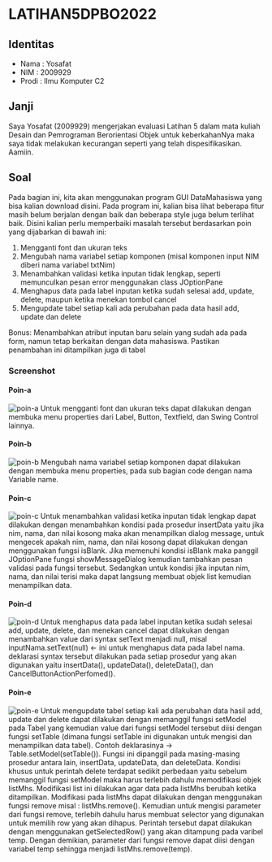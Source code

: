 # LATIHAN5DPBO2022
## Identitas
- Nama : Yosafat
- NIM  : 2009929
- Prodi : Ilmu Komputer C2

## Janji
Saya Yosafat (2009929) mengerjakan evaluasi Latihan 5 dalam mata kuliah Desain dan Pemrograman Berorientasi Objek untuk keberkahanNya maka saya tidak melakukan kecurangan seperti yang telah dispesifikasikan. Aamiin.

## Soal
Pada bagian ini, kita akan menggunakan program GUI DataMahasiswa yang bisa kalian download disini. Pada program ini, kalian bisa lihat beberapa fitur masih belum berjalan dengan baik dan beberapa style juga belum terlihat baik. Disini kalian perlu memperbaiki masalah tersebut berdasarkan poin yang dijabarkan di bawah ini:
1. Mengganti font dan ukuran teks
2. Mengubah nama variabel setiap komponen (misal komponen input NIM diberi nama variabel txtNim)
3. Menambahkan validasi ketika inputan tidak lengkap, seperti memunculkan pesan error menggunakan class JOptionPane
4. Menghapus data pada label inputan ketika sudah selesai add, update, delete, maupun ketika menekan tombol cancel
5. Mengupdate tabel setiap kali ada perubahan pada data hasil add, update dan delete

Bonus:
Menambahkan atribut inputan baru selain yang sudah ada pada form, namun tetap berkaitan dengan data mahasiswa. Pastikan penambahan ini ditampilkan juga di tabel

### Screenshot
#### Poin-a
![poin-a](https://user-images.githubusercontent.com/77567907/159034385-44b02559-fd0d-4b8a-a07d-57eb091656e2.jpg)
Untuk mengganti font dan ukuran teks dapat dilakukan dengan membuka menu properties dari Label, Button, Textfield, dan Swing Control lainnya.

#### Poin-b
![poin-b](https://user-images.githubusercontent.com/77567907/159034394-9450e727-47d3-4602-a3a1-6b0434b9a9e8.jpg)
Mengubah nama variabel setiap komponen dapat dilakukan dengan membuka menu properties, pada sub bagian code dengan nama Variable name.

#### Poin-c
![poin-c](https://user-images.githubusercontent.com/77567907/159034396-a74352e4-77a8-49de-9ca5-2824f77d442a.jpg)
Untuk menambahkan validasi ketika inputan tidak lengkap dapat dilakukan dengan menambahkan kondisi pada prosedur insertData yaitu jika nim, nama, dan nilai kosong maka akan menampilkan dialog message, untuk mengecek apakah nim, nama, dan nilai kosong dapat dilakukan dengan menggunakan fungsi isBlank. Jika memenuhi kondisi isBlank maka panggil JOptionPane fungsi showMessageDialog kemudian tambahkan pesan validasi pada fungsi tersebut. Sedangkan untuk kondisi jika inputan nim, nama, dan nilai terisi maka dapat langsung membuat objek list kemudian menampilkan data.

#### Poin-d
![poin-d](https://user-images.githubusercontent.com/77567907/159034400-127db5f4-e757-48a6-824a-6d5b97ba22ba.jpg)
Untuk menghapus data pada label inputan ketika sudah selesai add, update, delete, dan menekan cancel dapat dilakukan dengan menambahkan value dari syntax setText menjadi null, misal inputNama.setText(null) <- ini untuk menghapus data pada label nama. deklarasi syntax tersebut dilakukan pada setiap prosedur yang akan digunakan yaitu insertData(), updateData(), deleteData(), dan CancelButtonActionPerfomed().

#### Poin-e
![poin-e](https://user-images.githubusercontent.com/77567907/159034375-b048160d-29e3-4979-966c-8106970b8077.jpg)
Untuk mengupdate tabel setiap kali ada perubahan data hasil add, update dan delete dapat dilakukan dengan memanggil fungsi setModel pada Tabel yang kemudian value dari fungsi setModel tersebut diisi dengan fungsi setTable (dimana fungsi setTable ini digunakan untuk mengisi dan menampilkan data tabel). Contoh deklarasinya -> Table.setModel(setTable()). Fungsi ini dipanggil pada masing-masing prosedur antara lain, insertData, updateData, dan deleteData. Kondisi khusus untuk perintah delete terdapat sedikit perbedaan yaitu sebelum memanggil fungsi setModel maka harus terlebih dahulu memodifikasi objek listMhs. Modifikasi list ini dilakukan agar data pada listMhs berubah ketika ditampilkan. Modifikasi pada listMhs dapat dilakukan dengan menggunakan fungsi remove misal : listMhs.remove(). Kemudian untuk mengisi parameter dari fungsi remove, terlebih dahulu harus membuat selector yang digunakan untuk memilih row yang akan dihapus. Perintah tersebut dapat dilakukan dengan menggunakan getSelectedRow() yang akan ditampung pada varibel temp. Dengan demikian, parameter dari fungsi remove dapat diisi dengan variabel temp sehingga menjadi listMhs.remove(temp).
